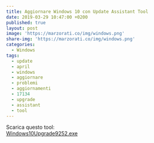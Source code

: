```yaml
---
title: Aggiornare Windows 10 con Update Assistant Tool
date: 2019-03-29 10:47:00 +0200
published: true
layout: post
image: 'https://marzorati.co/img/windows.png'
share-img: 'https://marzorati.co/img/windows.png'
categories:
  - Windows
tags:
  - update
  - april
  - windows
  - aggiornare
  - problemi
  - aggiornamenti
  - 17134
  - upgrade
  - assistant
  - tool
---
```

Scarica questo tool:   
<a href="https://go.microsoft.com/fwlink/?LinkID=799445" target="_blank">Windows10Upgrade9252.exe</a>   
